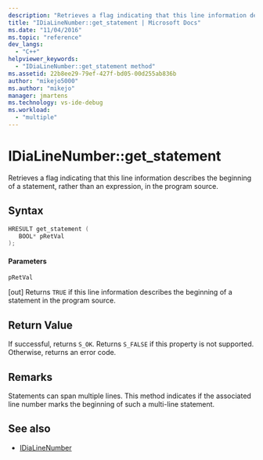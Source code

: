 ```yaml
---
description: "Retrieves a flag indicating that this line information describes the beginning of a statement, rather than an expression, in the program source."
title: "IDiaLineNumber::get_statement | Microsoft Docs"
ms.date: "11/04/2016"
ms.topic: "reference"
dev_langs:
  - "C++"
helpviewer_keywords:
  - "IDiaLineNumber::get_statement method"
ms.assetid: 22b8ee29-79ef-427f-bd05-00d255ab836b
author: "mikejo5000"
ms.author: "mikejo"
manager: jmartens
ms.technology: vs-ide-debug
ms.workload:
  - "multiple"
---
```

# IDiaLineNumber::get_statement
Retrieves a flag indicating that this line information describes the beginning of a statement, rather than an expression, in the program source.

## Syntax

```C++
HRESULT get_statement ( 
   BOOL* pRetVal
);
```

#### Parameters
 `pRetVal`

[out] Returns `TRUE` if this line information describes the beginning of a statement in the program source.

## Return Value
 If successful, returns `S_OK`. Returns `S_FALSE` if this property is not supported. Otherwise, returns an error code.

## Remarks
 Statements can span multiple lines. This method indicates if the associated line number marks the beginning of such a multi-line statement.

## See also
- [IDiaLineNumber](../../debugger/debug-interface-access/idialinenumber.md)
